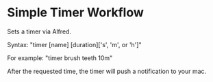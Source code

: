 # Simple Timer Workflow

Sets a timer via Alfred.

Syntax: "timer [name] [duration]['s', 'm', or 'h']"

For example: "timer brush teeth 10m"

After the requested time, the timer will push a notification to your mac.

